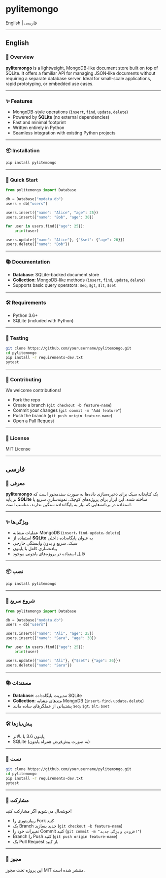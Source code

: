 # pylitemongo

English | فارسی

---

## English

### 📌 Overview

**pylitemongo** is a lightweight, MongoDB-like document store built on top of SQLite. It offers a familiar API for managing JSON-like documents without requiring a separate database server. Ideal for small-scale applications, rapid prototyping, or embedded use cases.

---

### ✨ Features

* MongoDB-style operations (`insert`, `find`, `update`, `delete`)
* Powered by **SQLite** (no external dependencies)
* Fast and minimal footprint
* Written entirely in Python
* Seamless integration with existing Python projects

---

### 📦 Installation

```bash
pip install pylitemongo
```

---

### 🚀 Quick Start

```python
from pylitemongo import Database

db = Database("mydata.db")
users = db["users"]

users.insert({"name": "Alice", "age": 25})
users.insert({"name": "Bob", "age": 30})

for user in users.find({"age": 25}):
    print(user)

users.update({"name": "Alice"}, {"$set": {"age": 26}})
users.delete({"name": "Bob"})
```

---

### 📚 Documentation

* **Database**: SQLite-backed document store
* **Collection**: MongoDB-like methods (`insert`, `find`, `update`, `delete`)
* Supports basic query operators: `$eq`, `$gt`, `$lt`, `$set`

---

### 🛠 Requirements

* Python 3.6+
* SQLite (included with Python)

---

### 🧪 Testing

```bash
git clone https://github.com/yourusername/pylitemongo.git
cd pylitemongo
pip install -r requirements-dev.txt
pytest
```

---

### 🤝 Contributing

We welcome contributions!

* Fork the repo
* Create a branch (`git checkout -b feature-name`)
* Commit your changes (`git commit -m "Add feature"`)
* Push the branch (`git push origin feature-name`)
* Open a Pull Request

---

### 📜 License

MIT License

---

## فارسی

### 📌 معرفی

**pylitemongo** یک کتابخانه سبک برای ذخیره‌سازی داده‌ها به صورت سندمحور است که بر پایه **SQLite** ساخته شده. این ابزار برای پروژه‌های کوچک، نمونه‌سازی سریع یا استفاده در برنامه‌هایی که نیاز به پایگاه‌داده سنگین ندارند، مناسب است.

---

### ✨ ویژگی‌ها

* عملیات مشابه MongoDB (`insert`، `find`، `update`، `delete`)
* استفاده از **SQLite** به عنوان پایگاه‌داده داخلی
* سبک، سریع و بدون وابستگی خارجی
* پیاده‌سازی کامل با پایتون
* قابل استفاده در پروژه‌های پایتونی موجود

---

### 📦 نصب

```bash
pip install pylitemongo
```

---

### 🚀 شروع سریع

```python
from pylitemongo import Database

db = Database("mydata.db")
users = db["users"]

users.insert({"name": "Ali", "age": 25})
users.insert({"name": "Sara", "age": 30})

for user in users.find({"age": 25}):
    print(user)

users.update({"name": "Ali"}, {"$set": {"age": 26}})
users.delete({"name": "Sara"})
```

---

### 📚 مستندات

* **Database**: مدیریت پایگاه‌داده SQLite
* **Collection**: متدهای مشابه MongoDB (`insert`، `find`، `update`، `delete`)
* پشتیبانی از عملگرهای ساده مانند `$eq`، `$gt`، `$lt`، `$set`

---

### 🛠 پیش‌نیازها

* پایتون 3.6 یا بالاتر
* SQLite (به صورت پیش‌فرض همراه پایتون)

---

### 🧪 تست

```bash
git clone https://github.com/yourusername/pylitemongo.git
cd pylitemongo
pip install -r requirements-dev.txt
pytest
```

---

### 🤝 مشارکت

خوشحال می‌شویم اگر مشارکت کنید!

* ریپازیتوری را Fork کنید
* یک Branch جدید بسازید (`git checkout -b feature-name`)
* تغییرات خود را Commit کنید (`git commit -m "افزودن ویژگی جدید"`)
* Branch را Push کنید (`git push origin feature-name`)
* یک Pull Request باز کنید

---

### 📜 مجوز

این پروژه تحت مجوز MIT منتشر شده است.
